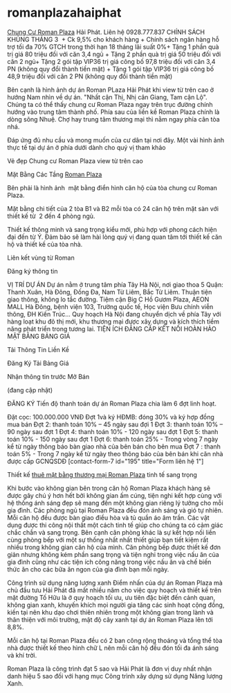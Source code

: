 # romanplazahaiphat
 <a href="https://romanplaza.com.vn/">Chung Cư Roman Plaza</a> Hải Phát. Liên hệ 0928.777.837
CHÍNH SÁCH KHỦNG THÁNG 3
 + Ck 9,5% cho khách hàng + Chính sách ngân hàng hỗ trợ tối đa 70% GTCH trong thời hạn 18 tháng lãi suất 0%+ Tặng 1 phần quà trị giá 80 triệu đối với căn 3,4 ngủ + Tặng 2 phần quà trị giá 50 triệu đối với căn 2 ngủ+ Tặng 2 gói tập VIP36 trị giá công bố 97,8 triệu đối với căn 3,4 PN (không quy đổi thành tiền mặt) + Tặng 1 gói tập VIP36 trị giá công bố 48,9 triệu đối với căn 2 PN (không quy đổi thành tiền mặt)


Bên cạnh là hình ảnh dự án Roman PLaza Hải Phát khi view từ trên cao ở hướng Nam nhìn về dự án. "Nhất cận Thị, Nhị cân Giang, Tam cận Lộ".
Chúng ta có thể thấy chung cư Roman Plaza ngay trên trục đường chính hướng vào trung tâm thành phố. Phía sau của liền kề Roman Plaza chính là dòng sông Nhuệ. Chợ hay trung tâm thương mại thì nằm ngay phía cân tòa nhá.

Đáp ứng đủ nhu cầu và mong muốn của cư dân tại nơi đây. Một vài hình ảnh thực tế tại dự án ở phía dưới dành cho quý vị tham khảo

Vẻ đẹp Chung cư Roman Plaza view từ trên cao



Mặt Bằng Các Tầng  <a href="http://lienke-batdongsan.com/chung-cu-roman-plaza/">Roman Plaza</a>


Bên phải là hình ảnh  mặt bằng điển hình căn hộ của tòa chung cư Roman Plaza. 

Mặt bằng chi tiết của 2 tòa B1 và B2 mỗi tòa có 24 căn hộ trên mặt sàn với thiết kế từ  2 đến 4 phòng ngủ. 

Thiết kế thông minh và sang trọng kiểu mới, phù hợp với phong cách hiện đại đến từ Ý. Đảm bảo sẽ làm hài lòng quý vị đang quan tâm tới thiết kế căn hộ và thiết kế của tòa nhà.





Liên kết vùng từ Roman

Đăng ký thông tin




VỊ TRÍ DỰ ÁN
Dự án nằm ở trung tâm phía Tây Hà Nội, nơi giao thoa 5 Quận: Thanh Xuân, Hà Đông, Đống Đa, Nam Từ Liêm, Bắc Từ Liêm. Thuận tiện giao thông, không lo tắc đường. Tiệm cận Big C Hồ Gươm Plaza, AEON MALL Hà Đông, bệnh viện 103, Trường quốc tế, Học viện Bưu chính viễn thông, ĐH Kiến Trúc... Quy hoạch Hà Nội đang chuyển dịch về phía Tây với hàng loạt khu đô thị mới, khu thương mại được xây dựng và kích thích tiềm năng phát triển trong tương lai.
TIỆN ÍCH ĐẲNG CẤP
KẾT NỐI HOÀN HẢO
MẶT BẰNG
BẢNG GIÁ

 

Tải Thông Tin Liền Kề


 

Đăng Ký Tải Bảng Giá


 


Nhận thông tin trước Mở Bán

(đang cập nhật)

ĐĂNG KÝ
Tiến độ thanh toán dự án Roman Plaza chia làm 6 đợt linh hoạt.

Đặt cọc: 100.000.000 VNĐ
Đợt 1và ký HĐMB: đóng 30% và ký hợp đồng mua bán
Đợt 2: thanh toán 10% – 45 ngày sau đợi 1
Đợt 3: thanh toán 10% – 90 ngày sau đợt 1
Đợt 4: thanh toán 10% - 120 ngày sau đợt 1
Đợt 5: thanh toán 10% - 150 ngày sau đợt 1
Đợt 6: thanh toán 25% - Trong vòng 7 ngày kể từ ngày thông báo bàn giao nhà của bên bán cho bên mua
Đợt 7 : thanh toán 5% - Trong 7 ngày kể từ ngày theo thông báo của bên bán khi căn nhà được cấp GCNQSDĐ
[contact-form-7 id="195" title="Form liên hệ 1"]

Thiết kế <a href="https://romanplaza.com.vn/mat-bang-trung-tam-thuong-mai-roman-plaza/">thuê mặt bằng thương mại Roman Plaza</a> tinh tế sang trọng




Khi bước vào không gian bên trong căn hộ Roman Plaza khách hàng sẽ được gây chú ý hơn hết bởi không gian ấm cúng, tiện nghi kết hợp cùng với hệ thống ánh sáng đẹp sẽ mang đến một không gian riêng lý tưởng cho mỗi gia đình. Các phòng ngủ tại Roman Plaza đều đón ánh sáng và gió tự nhiên. Mỗi căn hộ đều được bàn giao điều hòa và tủ quần áo âm trần.
Các vật dụng được thi công nội thất một cách tinh tế giúp cho chúng ta có cảm giác chắc chắn và sang trọng. Bên cạnh căn phòng khác là sự kết hợp nối liền cùng phòng bếp với một sự thống nhất nhất thiết giúp bạn tiết kiệm rất nhiều trong không gian căn hộ của mình.
Căn phòng bếp được thiết kế đơn giản nhưng không kém phần sang trọng và tiện nghi trong việc nấu ăn của gia đình cũng như các tiện ích công năng trong việc nấu ăn và chế biến thức ăn cho các bữa ăn ngon của gia đình bạn mỗi ngày.

Công trình sử dụng năng lượng xanh
Điểm nhấn của dự án Roman Plaza mà chủ đầu tưu Hải Phát đã mất nhiều năm cho việc quy hoạch và thiết kế trên mặt đường Tố Hữu là ở quy hoạch tối ưu, ưu tiên đặc biệt đến cảnh quan, không gian xanh, khuyến khích mọi người gia tăng các sinh hoạt cộng đồng, kiến tại nên khu dạo chơi thiên nhiên trong một không gian trong lành và thân thiện với môi trường, mật độ cây xanh tại dự án Roman Plaza lên tới 8,8%.

Mỗi căn hộ tại Roman Plaza đều có 2 ban công rộng thoáng và tổng thể tòa nhà được thiết kế theo hình chữ L nên mỗi căn hộ đều đón tối đa ánh sáng và khí trời.

Roman Plaza là công trình đạt 5 sao và Hải Phát là đơn vị duy nhất nhận danh hiệu 5 sao đối với hạng mục Công trình xây dựng sử dụng Năng lượng Xanh.


